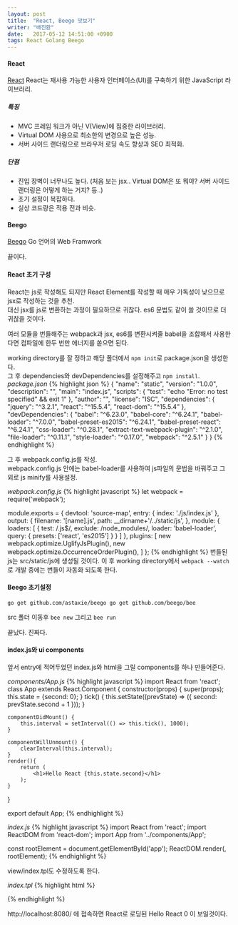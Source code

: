 ```yaml
---
layout: post
title:  "React, Beego 맛보기"
writer: "배진환"
date:   2017-05-12 14:51:00 +0900
tags: React Golang Beego
---
```

#### React ####
[React][React]
React는 재사용 가능한 사용자 인터페이스(UI)를 구축하기 위한 JavaScript 라이브러리.
##### 특징 #####
* MVC 프레임 워크가 아닌 V(View)에 집중한 라이브러리.
* Virtual DOM 사용으로 최소한의 변경으로 높은 성능.
* 서버 사이드 랜더링으로 브라우저 로딩 속도 향상과 SEO 최적화.

##### 단점 #####
* 진입 장벽이 너무나도 높다. (처음 보는 jsx.. Virtual DOM은 또 뭐야? 서버 사이드 랜더링은 어떻게 하는 거지? 등..)
* 초기 설정이 복잡하다.
* 실상 코드량은 적용 전과 비슷.

#### Beego ####
[Beego][Beego]
Go 언어의 Web Framwork

끝이다.

#### React 초기 구성 ####
React는 js로 작성해도 되지만 React Element를 작성할 때 매우 가독성이 낮으므로 jsx로 작성하는 것을 추천.  
대신 jsx를 js로 변환하는 과정이 필요하므로 귀찮다. es6 문법도 같이 쓸 것이므로 더 귀찮을 것이다.

여러 모듈을 번들해주는 webpack과 jsx, es6를 변환시켜줄 babel을 조합해서 사용한다면 컴파일에 한두 번만 에너지를 쏟으면 된다.

working directory를 잘 정하고 해당 폴더에서 `npm init`로 package.json을 생성한다.  
그 후 dependencies와 devDependencies를 설정해주고 `npm install`.
_package.json_
{% highlight json %}
{
  "name": "static",
  "version": "1.0.0",
  "description": "",
  "main": "index.js",
  "scripts": {
    "test": "echo \"Error: no test specified\" && exit 1"
  },
  "author": "",
  "license": "ISC",
  "dependencies": {
    "jquery": "^3.2.1",
    "react": "^15.5.4",
    "react-dom": "^15.5.4"
  },
  "devDependencies": {
    "babel": "^6.23.0",
    "babel-core": "^6.24.1",
    "babel-loader": "^7.0.0",
    "babel-preset-es2015": "^6.24.1",
    "babel-preset-react": "^6.24.1",
    "css-loader": "^0.28.1",
    "extract-text-webpack-plugin": "^2.1.0",
    "file-loader": "^0.11.1",
    "style-loader": "^0.17.0",
    "webpack": "^2.5.1"
  }
}
{% endhighlight %}

그 후 webpack.config.js를 작성.  
webpack.config.js 안에는 babel-loader를 사용하여 js파일의 문법을 바꿔주고 그 외로 js minify를 사용설정.

_webpack.config.js_
{% highlight javascript %}
let webpack = require('webpack');

module.exports = {
    devtool: 'source-map',
    entry: {
        index: './js/index.js'
    },
    output: {
        filename: '[name].js',
        path: __dirname+'/../static/js',
    },
    module: {
        loaders: [
            {
                test: /\.js$/,
                exclude: /node_modules/,
                loader: 'babel-loader',
                query: {
                    presets: ['react', 'es2015']
                }
            }
        ]
    },
    plugins: [
        new webpack.optimize.UglifyJsPlugin(),
        new webpack.optimize.OccurrenceOrderPlugin(),
    ]
};
{% endhighlight %}
번들된 js는 src/static/js에 생성될 것이다.
이 후 working directory에서 `webpack --watch`로 개발 중에는 번들이 자동화 되도록 한다.

#### Beego 초기설정 ####

`go get github.com/astaxie/beego
go get github.com/beego/bee`

src 폴더 이동후 `bee new` 그리고 `bee run`

끝났다.
진짜다.

#### index.js와 ui components ####

앞서 entry에 적어두었던 index.js와 html을 그릴 components를 하나 만들어준다.

_components/App.js_
{% highlight javascript %}
import React from 'react';
class App extends React.Component {
    constructor(props) {
        super(props);
        this.state = {second: 0};
    }
    tick() {
        this.setState((prevState) => ({
            second: prevState.second + 1
        }));
    }

    componentDidMount() {
        this.interval = setInterval(() => this.tick(), 1000);
    }

    componentWillUnmount() {
        clearInterval(this.interval);
    }
    render(){
        return (
            <h1>Hello React {this.state.second}</h1>
        );
    }
}

export default App;
{% endhighlight %}

_index.js_
{% highlight javascript %}
import React from 'react';
import ReactDOM from 'react-dom';
import App from '../components/App';

const rootElement = document.getElementById('app');
ReactDOM.render(<App />, rootElement);
{% endhighlight %}

view/index.tpl도 수정하도록 한다.

_index.tpl_
{% highlight html %}
<!DOCTYPE html>

<html>
<head>
    <title>Beego</title>
    <meta http-equiv="Content-Type" content="text/html; charset=utf-8">
</head>

<body>
<div id="app"></div>
<script src="/static/js/index.js"></script>
</body>
</html>
{% endhighlight %}

http://localhost:8080/ 에 접속하면 React로 로딩된 Hello React 0 이 보일것이다.

[React]: https://facebook.github.io/react/
[Beego]: https://beego.me/
